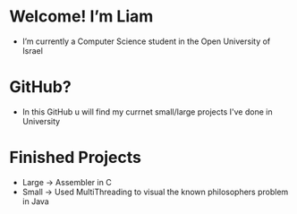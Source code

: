 # Welcome! I’m Liam
- I’m currently a Computer Science student in the Open University of Israel
# GitHub?
- In this GitHub u will find my currnet small/large projects I've done in University
# Finished Projects
- Large -> Assembler in C
- Small -> Used MultiThreading to visual the known philosophers problem in Java

